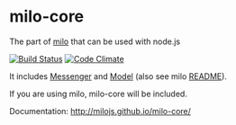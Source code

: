 # milo-core
The part of [milo](https://github.com/milojs/milo) that can be used with node.js

[![Build Status](https://travis-ci.org/milojs/milo-core.svg?branch=master)](https://travis-ci.org/milojs/milo-core)
[![Code Climate](https://codeclimate.com/github/milojs/milo-core/badges/gpa.svg)](https://codeclimate.com/github/milojs/milo-core)

It includes [Messenger](http://milojs.github.io/milo-core/messenger/index.js.html)
and [Model](http://milojs.github.io/milo-core/model/index.js.html) (also see milo [README](https://github.com/milojs/milo)). 

If you are using milo, milo-core will be included.

Documentation: http://milojs.github.io/milo-core/

